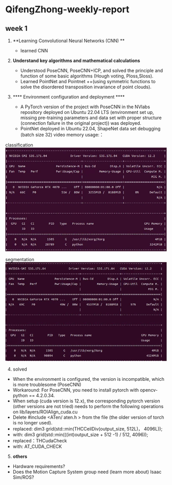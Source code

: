 # QifengZhong-weekly-report
## week 1

1. **Learning Convolutional Neural Networks (CNN) **
   - learned CNN
   
2. **Understand key algorithms and mathematical calculations**
   - Understood PoseCNN, PoseCNN+ICP, and solved the principle and function of some basic algorithms (Hough voting, Ploss,Sloss).
   - Learned PointNet and Pointnet ++(using symmetric functions to solve the disordered transposition invariance of point clouds).

3. **** Environment configuration and deployment ****
   - A PyTorch version of the project with PoseCNN in the NVlabs repository deployed on Ubuntu 22.04 LTS (environment set up, missing pre-training parameters and data set with proper structure (connection failure in the original project)) was deployed.
   - PointNet deployed in Ubuntu 22.04, ShapeNet data set debugging (batch size 32) video memory usage:：

classification
![1](./images/1.jpg)

segmentation
![1](./images/2.jpg)

4.  solved
   - When the environment is configured, the version is incompatible, which is more troublesome (PoseCNN)
   - Workaround: For PoseCNN, you need to install pytorch with opencv-python == 4.2.0.34.
   - When setup (cuda version is 12.x), the corresponding pytorch version (other versions are not tried) needs to perform the following operations on lib/layers/ROIAlign_cuda.cu
   - Delete #include <ATen/ aten.h > from the file (the older version of torch is no longer used).
   - replaced: dim3 grid(std::min(THCCeilDiv(output_size, 512L)， 4096L));
   - with: dim3 grid(std::min(((int)output_size + 512 -1) / 512, 4096));
   - replaced：THCudaCheck
   - with: AT_CUDA_CHECK
5.  **others**
   - Hardware requirements?
   - Does the Motion Capture System group need (learn more about) Isaac Sim/ROS?
